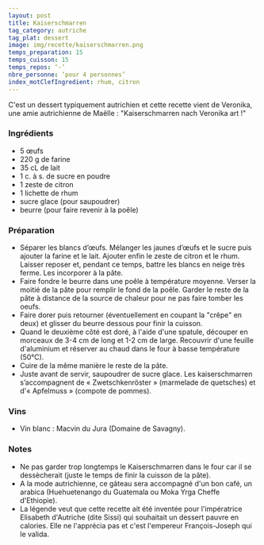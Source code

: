 ```yaml
---
layout: post
title: Kaiserschmarren
tag_category: autriche
tag_plat: dessert
image: img/recette/kaiserschmarren.png
temps_preparation: 15
temps_cuisson: 15
temps_repos: ‘-‘
nbre_personne: ‘pour 4 personnes’
index_motClefIngredient: rhum, citron
---
```

C'est un dessert typiquement autrichien et cette recette vient de Veronika, une amie autrichienne de Maëlle : "Kaiserschmarren nach Veronika art !"

### Ingrédients
* 5 œufs
* 220 g de farine
* 35 cL de lait
* 1 c. à s. de sucre en poudre
* 1 zeste de citron
* 1 lichette de rhum
* sucre glace (pour saupoudrer)
* beurre (pour faire revenir à la poêle)


### Préparation
* Séparer les blancs d’œufs. Mélanger les jaunes d’œufs et le sucre puis ajouter la farine et le lait. Ajouter enfin le zeste de citron et le rhum. Laisser reposer et, pendant ce temps, battre les blancs en neige très ferme. Les incorporer à la pâte.
* Faire fondre le beurre dans une poêle à température moyenne. Verser la moitié de la pâte pour remplir le fond de la poêle. Garder le reste de la pâte à distance de la source de chaleur pour ne pas faire tomber les oeufs.
* Faire dorer puis retourner (éventuellement en coupant la "crêpe" en deux) et glisser du beurre dessous pour finir la cuisson.
* Quand le deuxième côté est doré, à l'aide d'une spatule, découper en morceaux de 3-4 cm de long et 1-2 cm de large. Recouvrir d'une feuille d'aluminium et réserver au chaud dans le four à basse température (50°C).
* Cuire de la même manière le reste de la pâte.
* Juste avant de servir, saupoudrer de sucre glace. Les kaiserschmarren s’accompagnent de « Zwetschkenröster » (marmelade de quetsches) et d'« Apfelmuss » (compote de pommes).


### Vins
* Vin blanc : Macvin du Jura (Domaine de Savagny).

### Notes
* Ne pas garder trop longtemps le Kaiserschmarren dans le four car il se dessècherait (juste le temps de finir la cuisson de la pâte).
* A la mode autrichienne, ce gâteau sera accompagné d'un bon café, un arabica (Huehuetenango du Guatemala ou Moka Yrga Cheffe d'Ethiopie).
* La légende veut que cette recette ait été inventée pour l'impératrice Elisabeth d'Autriche (dite Sissi) qui souhaitait un dessert pauvre en calories. Elle ne l'apprécia pas et c'est l'empereur François-Joseph qui le valida.  

